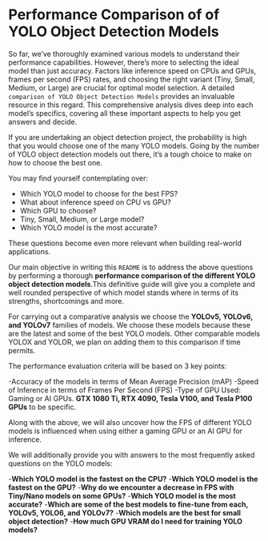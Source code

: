 # Performance Comparison of of YOLO Object Detection Models

So far, we’ve thoroughly examined various models to understand their performance capabilities. However, there’s more to selecting the ideal model than just accuracy. Factors like inference speed on CPUs and GPUs, frames per second (FPS) rates, and choosing the right variant (Tiny, Small, Medium, or Large) are crucial for optimal model selection. A detailed `comparison of YOLO Object Detection Models` provides an invaluable resource in this regard. This comprehensive analysis dives deep into each model’s specifics, covering all these important aspects to help you get answers and decide.

If you are undertaking an object detection project, the probability is high that you would choose one of the many YOLO models. Going by the number of YOLO object detection models out there, it’s a tough choice to make on how to choose the best one. 

You may find yourself contemplating over: 

  - Which YOLO model to choose for the best FPS? 
  - What about inference speed on CPU vs GPU?
  - Which GPU to choose?
  - Tiny, Small, Medium, or Large model?
  - Which YOLO model is the most accurate? 

These questions become even more relevant when building real-world applications. 

Our main objective in writing this `README` is to address the above questions by performing a thorough **performance comparison of the different YOLO object detection models**.This definitive guide will give you a complete and well rounded perspective of which model stands where in terms of its strengths, shortcomings and more.

For carrying out a comparative analysis  we choose the **YOLOv5, YOLOv6, and YOLOv7** families of models. We choose these models because these are the latest and some of the best YOLO models. Other comparable models YOLOX and YOLOR, we plan on adding them to this comparison if time permits.

The performance evaluation criteria will be based on 3 key points:

  -Accuracy of the models in terms of Mean Average Precision (mAP)
  -Speed of Inference in terms of Frames Per Second (FPS)
  -Type of GPU Used: Gaming or AI GPUs. **GTX 1080 Ti, RTX 4090, Tesla V100, and Tesla P100 GPUs** to be specific.

Along with the above, we will also uncover how the FPS of different YOLO models is influenced when using either a gaming GPU or an AI GPU for inference.

We will additionally provide you with answers to the most frequently asked questions on the YOLO models:

  -**Which YOLO model is the fastest on the CPU?**
  -**Which YOLO model is the fastest on the GPU?**
  -**Why do we encounter a decrease in FPS with Tiny/Nano models on some GPUs?**
  -**Which YOLO model is the most accurate?**
  -**Which are some of the best models to fine-tune from each, YOLOv5, YOLO6, and YOLOv7?**
 -**Which models are the best for small object detection?**
  -**How much GPU VRAM do I need for training YOLO models?**




  
